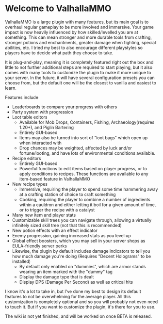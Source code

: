 # Welcome to ValhallaMMO
ValhallaMMO is a large plugin with many features, but its main goal is to overhaul regular gameplay to be more involved and immersive.
Your game impact is now heavily influenced by how skilled/levelled you are at something. This can mean stronger and more durable tools from crafting, stronger potions and enchantments, greater damage when fighting, special abilities, etc.
I tried my best to also encourage different playstyles so players have to decide what path they choose to take. 

It is plug-and-play, meaning it is completely featured right out the box and little to not further additional steps are required to start playing, but it also comes with many tools to customize the plugin to make it more unique to your server.
In the future, it will have several configuration presets you can choose from, but the default one will be the closest to vanilla and easiest to learn.

Features include
- Leaderboards to compare your progress with others
- Party system with progression
- Loot table editors 
  - Available for Mob Drops, Containers, Fishing, Archaeology(requires 1.20+), and Piglin Bartering
  - Entirely GUI-based
  - Items may also be turned into sort of "loot bags" which open up when interacted with
  - Drop chances may be weighted, affected by luck and/or fortune/looting, and have lots of environmental conditions available. 
- Recipe editors
  - Entirely GUI-based
  - Powerful functions to edit items based on player progress, or to apply conditions to recipes. These functions are available to any item-based feature in ValhallaMMO
- New recipe types
  - Immersive, requiring the player to spend some time hammering away at a crafting station of choice to craft something
  - Cooking, requiring the player to combine a number of ingredients within a cauldron and either letting it boil for a given amount of time, or to trigger the recipe with a catalyst
- Many new item and player stats
- Customizable skill trees you can navigate through, allowing a virtually infinitely sized skill tree (not that this is recommended)
- New potion effects with an effect indicator
- Enemy progression, gaining increased stats as you level up
- Global effect boosters, which you may sell in your server shops as EULA-friendly server perks
- Likewise, the plugin by default includes damage indicators to tell you how much damage you're doing (Requires "Decent Holograms" to be installed)
  - By default only enabled on "dummies", which are armor stands wearing an item marked with the "dummy" tag
  - Display the damage type that is dealt
  - Display DPS (Damage Per Second) as well as critical hits

I know it's a lot to take in, but I've done my best to design its default features to not be overwhelming for the average player. 
All this customization is completely optional and so you will probably not even need to touch it. But if you want to customize the plugin, it's there for you to use.

The wiki is not yet finished, and will be worked on once BETA is released.
